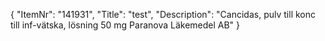 {
  "ItemNr": "141931",
  "Title": "test",
  "Description": "Cancidas, pulv till konc till inf-vätska, lösning 50 mg Paranova Läkemedel AB"
}